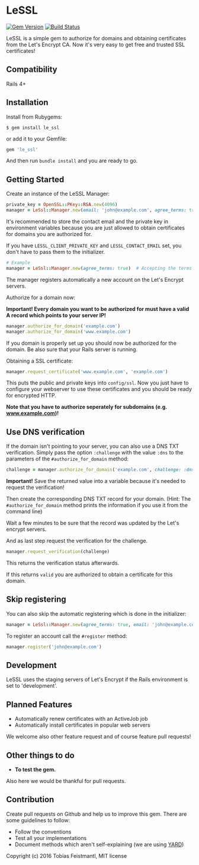LeSSL
=====

[![Gem Version](https://badge.fury.io/rb/le_ssl.svg)](https://badge.fury.io/rb/le_ssl)
[![Build Status](https://travis-ci.org/tobiasfeistmantl/LeSSL.svg?branch=master)](https://travis-ci.org/tobiasfeistmantl/LeSSL)

LeSSL is a simple gem to authorize for domains and obtaining certificates from the Let's Encrypt CA. Now it's very easy to get free and trusted SSL certificates!

Compatibility
-------------

Rails 4+

Installation
------------

Install from Rubygems:

```
$ gem install le_ssl
```

or add it to your Gemfile:

```ruby
gem 'le_ssl'
```

And then run `bundle install` and you are ready to go.

Getting Started
---------------

Create an instance of the LeSSL Manager:

```ruby
private_key = OpenSSL::PKey::RSA.new(4096)
manager = LeSsl::Manager.new(email: 'john@example.com', agree_terms: true, private_key: private_key)
```
It's recommended to store the contact email and the private key in environment variables because you are just allowed to obtain certificates for domains you are authorized for.

If you have `LESSL_CLIENT_PRIVATE_KEY` and `LESSL_CONTACT_EMAIL` set, you don't have to pass them to the initializer.

```ruby
# Example
manager = LeSsl::Manager.new(agree_terms: true)  # Accepting the terms is enough
```

The manager registers automatically a new account on the Let's Encrypt servers.

Authorize for a domain now:

**Important! Every domain you want to be authorized for must have a valid A record which points to your server IP!**

```ruby
manager.authorize_for_domain('example.com')
manager.authorize_for_domain('www.example.com')
```

If you domain is properly set up you should now be authorized for the domain. Be also sure that your Rails server is running.

Obtaining a SSL certificate:

```ruby
manager.request_certificate('www.example.com', 'example.com')
```

This puts the public and private keys into `config/ssl`. Now you just have to configure your webserver to use these certificates and you should be ready for encrypted HTTP.

**Note that you have to authorize seperately for subdomains (e.g. www.example.com)!**

Use DNS verification
--------------------

If the domain isn't pointing to your server, you can also use a DNS TXT verification. Simply pass the option `:challenge` with the value `:dns` to the parameters of the `#authorize_for_domain` method:

```ruby
challenge = manager.authorize_for_domain('example.com', challenge: :dns)
```

**Important!** Save the returned value into a variable because it's needed to request the verification!

Then create the corresponding DNS TXT record for your domain. (Hint: The `#authorize_for_domain` method prints the information if you use it from the command line)

Wait a few minutes to be sure that the record was updated by the Let's encrypt servers.

And as last step request the verification for the challenge.

```ruby
manager.request_verification(challenge)
```

This returns the verification status afterwards.

If this returns `valid` you are authorized to obtain a certificate for this domain.

Skip registering
----------------

You can also skip the automatic registering which is done in the initializer:

```ruby
manager = LeSsl::Manager.new(agree_terms: true, email: 'john@example.com', private_key: private_key, skip_register: true)
```

To register an account call the `#register` method:

```ruby
manager.register('john@example.com')
```

Development
-----------

LeSSL uses the staging servers of Let's Encrypt if the Rails environment is set to 'development'.

Planned Features
----------------

 * Automatically renew certificates with an ActiveJob job
 * Automatically install certificates in popular web servers

We welcome also other feature request and of course feature pull requests!

Other things to do
------------------

 * **To test the gem.**

Also here we would be thankful for pull requests.

Contribution
------------

Create pull requests on Github and help us to improve this gem. There are some guidelines to follow:

 * Follow the conventions
 * Test all your implementations
 * Document methods which aren't self-explaining (we are using [YARD](http://yardoc.org/))

Copyright (c) 2016 Tobias Feistmantl, MIT license